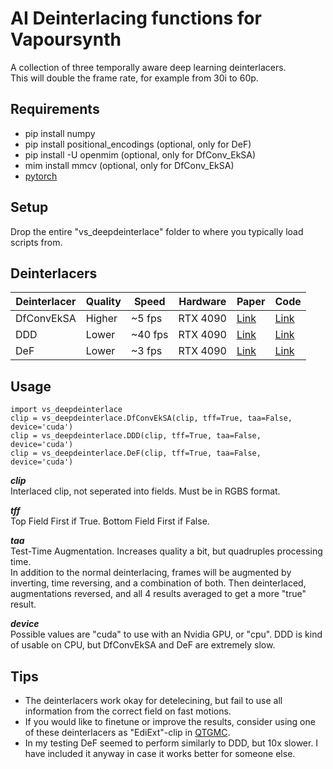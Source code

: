 # AI Deinterlacing functions for Vapoursynth
A collection of three temporally aware deep learning deinterlacers.  
This will double the frame rate, for example from 30i to 60p.  

## Requirements
* pip install numpy
* pip install positional_encodings (optional, only for DeF)
* pip install -U openmim (optional, only for DfConv_EkSA)
* mim install mmcv (optional, only for DfConv_EkSA)
* [pytorch](https://pytorch.org/)

## Setup
Drop the entire "vs_deepdeinterlace" folder to where you typically load scripts from.

## Deinterlacers
| Deinterlacer | Quality | Speed     | Hardware | Paper                                                                     | Code 
| ------------ | ------- | --------- | ---------| ------------------------------------------------------------------------- | ----
| DfConvEkSA   | Higher  | ~5 fps    | RTX 4090 | [Link](https://arxiv.org/pdf/2404.13018)                                  | [Link](https://github.com/KUIS-AI-Tekalp-Research-Group/Video-Deinterlacing)
| DDD          | Lower   | ~40 fps   | RTX 4090 | [Link](https://studios.disneyresearch.com/2020/11/10/deep-deinterlacing/) | [Link](https://github.com/vincentvdschaft/Disney-Deep-Deinterlacing)
| DeF          | Lower   | ~3 fps    | RTX 4090 | [Link](https://link.springer.com/chapter/10.1007/978-981-99-8073-4_28)    | [Link](https://github.com/Anonymous2022-cv/DeT)

## Usage

    import vs_deepdeinterlace
    clip = vs_deepdeinterlace.DfConvEkSA(clip, tff=True, taa=False, device='cuda')
    clip = vs_deepdeinterlace.DDD(clip, tff=True, taa=False, device='cuda')
    clip = vs_deepdeinterlace.DeF(clip, tff=True, taa=False, device='cuda')

__*clip*__  
Interlaced clip, not seperated into fields. Must be in RGBS format.

__*tff*__  
Top Field First if True. Bottom Field First if False.

__*taa*__  
Test-Time Augmentation. Increases quality a bit, but quadruples processing time.  
In addition to the normal deinterlacing, frames will be augmented by inverting, time reversing, and a combination of both. Then deinterlaced, augmentations reversed, and all 4 results averaged to get a more "true" result.

__*device*__  
Possible values are "cuda" to use with an Nvidia GPU, or "cpu". DDD is kind of usable on CPU, but DfConvEkSA and DeF are extremely slow.

## Tips
* The deinterlacers work okay for detelecining, but fail to use all information from the correct field on fast motions.
* If you would like to finetune or improve the results, consider using one of these deinterlacers as "EdiExt"-clip in [QTGMC](https://github.com/HomeOfVapourSynthEvolution/havsfunc/blob/f11d79c98589c9dcb5b10beec35b631db68b495c/havsfunc/havsfunc.py#L1912).
* In my testing DeF seemed to perform similarly to DDD, but 10x slower. I have included it anyway in case it works better for someone else.

